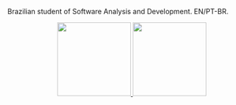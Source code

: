 Brazilian student of Software Analysis and Development. EN/PT-BR.
<div align="center">
  <a href="https://github.com/jonssond">
  <img height="149em" src="https://github-readme-stats.vercel.app/api?username=jonssond&show_icons=true&theme=tokyonight&include_all_commits=true&count_private=true"/>
  <img height="149em" src="https://github-readme-stats.vercel.app/api/top-langs/?username=jonssond&layout=compact&langs_count=7&theme=tokyonight"/>
</div>
